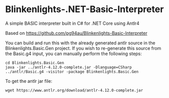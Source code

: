 # Blinkenlights-.NET-Basic-Interpreter
A simple BASIC interpreter built in C# for .NET Core using Antlr4

Based on https://github.com/pg94au/Blinkenlights-Basic-Interpreter

You can build and run this with the already generated antlr source in the Blinkenlights.Basic.Gen project.  If you wish to re-generate this source from the Basic.g4 input, you can manually perform the following steps:

```
cd Blinkenlights.Basic.Gen
java -jar ../antlr-4.12.0-complete.jar -Dlanguage=CSharp ../antlr/Basic.g4 -visitor -package Blinkenlights.Basic.Gen
```

To get the antlr jar file:

```
wget https://www.antlr.org/download/antlr-4.12.0-complete.jar
```
